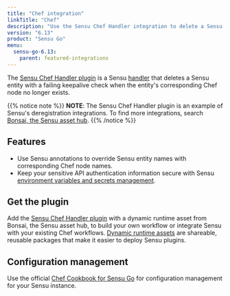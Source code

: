 ```yaml
---
title: "Chef integration"
linkTitle: "Chef"
description: "Use the Sensu Chef Handler integration to delete a Sensu entity with a failing keepalive check when the entity's corresponding Chef node no longer exists."
version: "6.13"
product: "Sensu Go"
menu: 
  sensu-go-6.13:
    parent: featured-integrations
---
```


The [Sensu Chef Handler plugin][4] is a Sensu [handler][1] that deletes a Sensu entity with a failing keepalive check when the entity's corresponding Chef node no longer exists.

{{% notice note %}}
**NOTE**: The Sensu Chef Handler plugin is an example of Sensu's deregistration integrations.
To find more integrations, search [Bonsai, the Sensu asset hub](https://bonsai.sensu.io/).
{{% /notice %}}

## Features

- Use Sensu annotations to override Sensu entity names with corresponding Chef node names.
- Keep your sensitive API authentication information secure with Sensu [environment variables and secrets management][6].

## Get the plugin

Add the [Sensu Chef Handler plugin][4] with a dynamic runtime asset from Bonsai, the Sensu asset hub, to build your own workflow or integrate Sensu with your existing Chef workflows.
[Dynamic runtime assets][5] are shareable, reusable packages that make it easier to deploy Sensu plugins.

## Configuration management

Use the official [Chef Cookbook for Sensu Go][3] for configuration management for your Sensu instance.


[1]: ../../../observability-pipeline/observe-process/handlers/
[2]: ../../../observability-pipeline/observe-process/handler-templates/
[3]: https://supermarket.chef.io/cookbooks/sensu-go
[4]: https://bonsai.sensu.io/assets/sensu/sensu-chef-handler
[5]: ../../assets
[6]: ../../../operations/manage-secrets/
